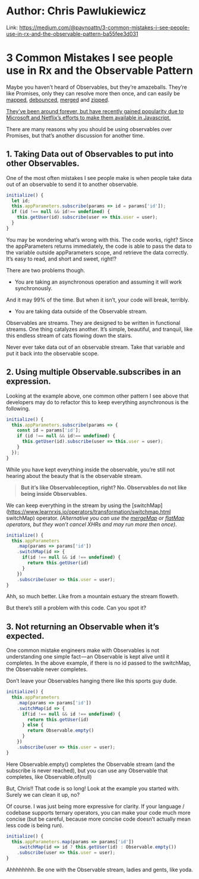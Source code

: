 # Author: Chris Pawlukiewicz
Link: https://medium.com/@paynoattn/3-common-mistakes-i-see-people-use-in-rx-and-the-observable-pattern-ba55fee3d031


# 3 Common Mistakes I see people use in Rx and the Observable Pattern

Maybe you haven’t heard of Observables, but they’re amazeballs. They’re like Promises, only they can resolve more then once, and can easily be [mapped](http://reactivex.io/documentation/operators/map.html), [debounced](http://reactivex.io/documentation/operators/debounce.html), [merged](http://reactivex.io/documentation/operators/merge.html) and [zipped](http://reactivex.io/documentation/operators/zip.html).

[They’ve been around forever, but have recently gained popularity due to Microsoft and Netflix’s efforts to make them available in Javascript.](https://github.com/Reactive-Extensions/RxJS)

There are many reasons why you should be using observables over Promises, but that’s another discussion for another time.

## 1. Taking Data out of Observables to put into other Observables.

One of the most often mistakes I see people make is when people take data out of an observable to send it to another observable.

```javascript
initialize() {
  let id;
  this.appParameters.subscribe(params => id = params['id']);
  if (id !== null && id!== undefined) {
    this.getUser(id).subscribe(user => this.user = user);
  }
}
```

You may be wondering what’s wrong with this. The code works, right? Since the appParameters returns immediately, the code is able to pass the data to the variable outside appParameters scope, and retrieve the data correctly. It’s easy to read, and short and sweet, right!?

There are two problems though.
* You are taking an asynchronous operation and assuming it will work synchronously.

And it may 99% of the time. But when it isn’t, your code will break, terribly.

* You are taking data outside of the Observable stream.

Observables are streams. They are designed to be written in functional streams. One thing catalyzes another. It’s simple, beautiful, and tranquil, like this endless stream of cats flowing down the stairs.

Never ever take data out of an observable stream. Take that variable and put it back into the observable scope.

## 2. Using multiple Observable.subscribes in an expression.

Looking at the example above, one common other pattern I see above that developers may do to refactor this to keep everything asynchronous is the following.

```javascript
initialize() {
  this.appParameters.subscribe(params => {
    const id = params['id'];
    if (id !== null && id!== undefined) {
      this.getUser(id).subscribe(user => this.user = user);
    }
  });
}
```

While you have kept everything inside the observable, you’re still not hearing about the beauty that is the observable stream.

> **But it’s like Observableception, right? No. Observables do not like being inside Observables.**

We can keep everything in the stream by using the [switchMap](https://www.learnrxjs.io/operators/transformation/switchmap.html switchMap) operator. _(Alternative you can use the [mergeMap](https://www.learnrxjs.io/operators/transformation/mergemap.html) or [flatMap](http://reactivex.io/documentation/operators/flatmap.html) operators, but they won’t cancel XHRs and may run more then once)_.

```javascript
initialize() {
  this.appParameters
    .map(params => params['id'])
    .switchMap(id => {
      if(id !== null && id !== undefined) { 
        return this.getUser(id)
      }
    })
    .subscribe(user => this.user = user);
}
```

Ahh, so much better. Like from a mountain estuary the stream floweth.

But there’s still a problem with this code. Can you spot it?

## 3. Not returning an Observable when it’s expected.

One common mistake engineers make with Observables is not understanding one simple fact — an Observable is kept alive until it completes. In the above example, if there is no id passed to the switchMap, the Observable never completes.

Don’t leave your Observables hanging there like this sports guy dude.

```javascript
initialize() {
  this.appParameters
    .map(params => params['id'])
    .switchMap(id => {
      if(id !== null && id !== undefined) { 
        return this.getUser(id)
      } else { 
        return Observable.empty()
      }
    })
    .subscribe(user => this.user = user);
}
```

Here Observable.empty() completes the Observable stream (and the subscribe is never reached), but you can use any Observable that completes, like Observable.of(null)

But, Chris!! That code is so long! Look at the example you started with. Surely we can clean it up, no?

Of course. I was just being more expressive for clarity. If your language / codebase supports ternary operators, you can make your code much more concise (but be careful, because more concise code doesn’t actually mean less code is being run).

```javascript
initialize() {
  this.appParameters.map(params => params['id'])
    .switchMap(id => id ? this.getUser(id) : Observable.empty())
    .subscribe(user => this.user = user);
}
```

Ahhhhhhhh. Be one with the Observable stream, ladies and gents, like yoda.
